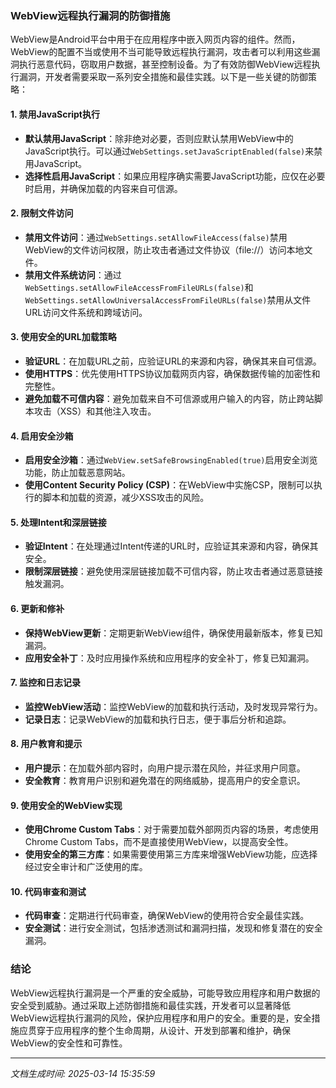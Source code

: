 ### WebView远程执行漏洞的防御措施

WebView是Android平台中用于在应用程序中嵌入网页内容的组件。然而，WebView的配置不当或使用不当可能导致远程执行漏洞，攻击者可以利用这些漏洞执行恶意代码，窃取用户数据，甚至控制设备。为了有效防御WebView远程执行漏洞，开发者需要采取一系列安全措施和最佳实践。以下是一些关键的防御策略：

#### 1. **禁用JavaScript执行**
   - **默认禁用JavaScript**：除非绝对必要，否则应默认禁用WebView中的JavaScript执行。可以通过`WebSettings.setJavaScriptEnabled(false)`来禁用JavaScript。
   - **选择性启用JavaScript**：如果应用程序确实需要JavaScript功能，应仅在必要时启用，并确保加载的内容来自可信源。

#### 2. **限制文件访问**
   - **禁用文件访问**：通过`WebSettings.setAllowFileAccess(false)`禁用WebView的文件访问权限，防止攻击者通过文件协议（file://）访问本地文件。
   - **禁用文件系统访问**：通过`WebSettings.setAllowFileAccessFromFileURLs(false)`和`WebSettings.setAllowUniversalAccessFromFileURLs(false)`禁用从文件URL访问文件系统和跨域访问。

#### 3. **使用安全的URL加载策略**
   - **验证URL**：在加载URL之前，应验证URL的来源和内容，确保其来自可信源。
   - **使用HTTPS**：优先使用HTTPS协议加载网页内容，确保数据传输的加密性和完整性。
   - **避免加载不可信内容**：避免加载来自不可信源或用户输入的内容，防止跨站脚本攻击（XSS）和其他注入攻击。

#### 4. **启用安全沙箱**
   - **启用安全沙箱**：通过`WebView.setSafeBrowsingEnabled(true)`启用安全浏览功能，防止加载恶意网站。
   - **使用Content Security Policy (CSP)**：在WebView中实施CSP，限制可以执行的脚本和加载的资源，减少XSS攻击的风险。

#### 5. **处理Intent和深层链接**
   - **验证Intent**：在处理通过Intent传递的URL时，应验证其来源和内容，确保其安全。
   - **限制深层链接**：避免使用深层链接加载不可信内容，防止攻击者通过恶意链接触发漏洞。

#### 6. **更新和修补**
   - **保持WebView更新**：定期更新WebView组件，确保使用最新版本，修复已知漏洞。
   - **应用安全补丁**：及时应用操作系统和应用程序的安全补丁，修复已知漏洞。

#### 7. **监控和日志记录**
   - **监控WebView活动**：监控WebView的加载和执行活动，及时发现异常行为。
   - **记录日志**：记录WebView的加载和执行日志，便于事后分析和追踪。

#### 8. **用户教育和提示**
   - **用户提示**：在加载外部内容时，向用户提示潜在风险，并征求用户同意。
   - **安全教育**：教育用户识别和避免潜在的网络威胁，提高用户的安全意识。

#### 9. **使用安全的WebView实现**
   - **使用Chrome Custom Tabs**：对于需要加载外部网页内容的场景，考虑使用Chrome Custom Tabs，而不是直接使用WebView，以提高安全性。
   - **使用安全的第三方库**：如果需要使用第三方库来增强WebView功能，应选择经过安全审计和广泛使用的库。

#### 10. **代码审查和测试**
   - **代码审查**：定期进行代码审查，确保WebView的使用符合安全最佳实践。
   - **安全测试**：进行安全测试，包括渗透测试和漏洞扫描，发现和修复潜在的安全漏洞。

### 结论

WebView远程执行漏洞是一个严重的安全威胁，可能导致应用程序和用户数据的安全受到威胁。通过采取上述防御措施和最佳实践，开发者可以显著降低WebView远程执行漏洞的风险，保护应用程序和用户的安全。重要的是，安全措施应贯穿于应用程序的整个生命周期，从设计、开发到部署和维护，确保WebView的安全性和可靠性。

---

*文档生成时间: 2025-03-14 15:35:59*




